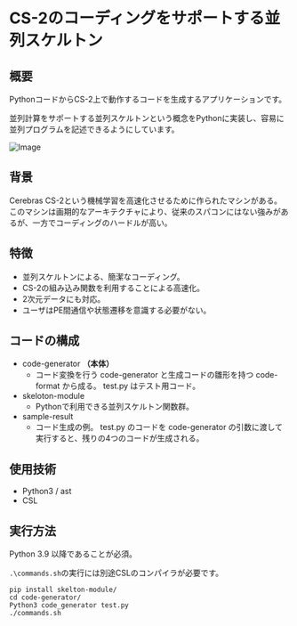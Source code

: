 #  CS-2のコーディングをサポートする並列スケルトン

## 概要
PythonコードからCS-2上で動作するコードを生成するアプリケーションです。

並列計算をサポートする並列スケルトンという概念をPythonに実装し、容易に並列プログラムを記述できるようにしています。

![Image](https://github.com/user-attachments/assets/cbc6bb7e-39f6-499a-b219-e919bb11c06c)

##  背景
Cerebras CS-2という機械学習を高速化させるために作られたマシンがある。このマシンは画期的なアーキテクチャにより、従来のスパコンにはない強みがあるが、一方でコーディングのハードルが高い。

##  特徴
- 並列スケルトンによる、簡潔なコーディング。
- CS-2の組み込み関数を利用することによる高速化。
- 2次元データにも対応。
- ユーザはPE間通信や状態遷移を意識する必要がない。

##  コードの構成
- code-generator __（本体）__
  - コード変換を行う code-generator と生成コードの雛形を持つ code-format から成る。 test.py はテスト用コード。
- skeloton-module
  - Pythonで利用できる並列スケルトン関数群。
- sample-result
  - コード生成の例。 test.py のコードを code-generator の引数に渡して実行すると、残りの4つのコードが生成される。

##  使用技術
- Python3 / ast
- CSL

##  実行方法
Python 3.9 以降であることが必須。

```.\commands.sh```の実行には別途CSLのコンパイラが必要です。
```
pip install skelton-module/
cd code-generator/
Python3 code_generator test.py
./commands.sh
```
